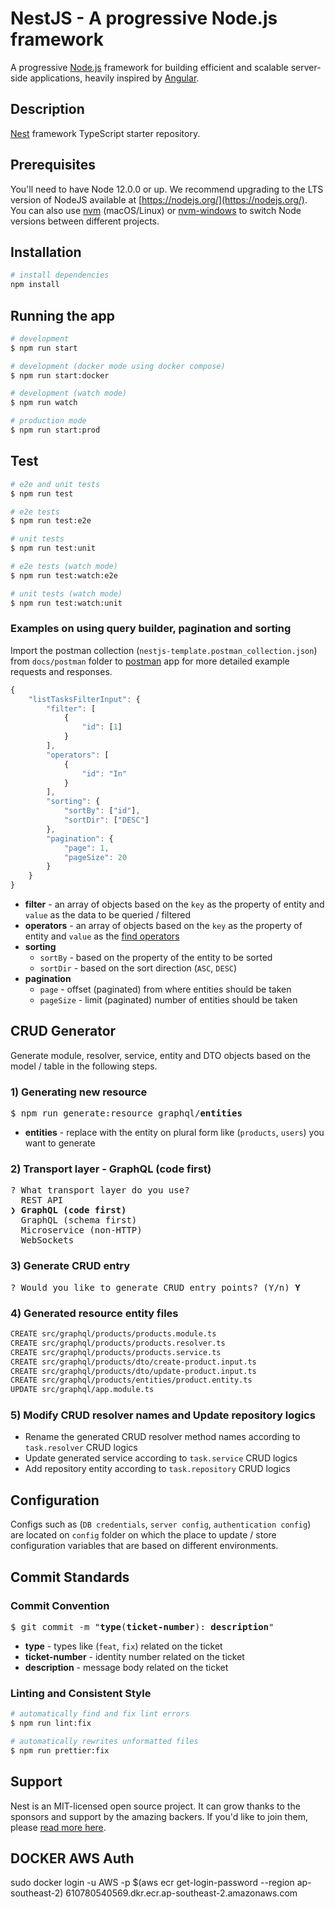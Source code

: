 # NestJS - A progressive Node.js framework

A progressive [Node.js](http://nodejs.org) framework for building
efficient and scalable server-side applications, heavily inspired by
[Angular](https://angular.io).

## Description

[Nest](https://github.com/nestjs/nest) framework TypeScript starter repository.

## Prerequisites

You'll need to have Node 12.0.0 or up. We recommend upgrading to the LTS version of NodeJS available at [https://nodejs.org/](https://nodejs.org/). You can also use [nvm](https://github.com/creationix/nvm#installation) (macOS/Linux) or [nvm-windows](https://github.com/coreybutler/nvm-windows#node-version-manager-nvm-for-windows) to switch Node versions between different projects.

## Installation

```bash
# install dependencies
npm install
```

## Running the app

```bash
# development
$ npm run start

# development (docker mode using docker compose)
$ npm run start:docker

# development (watch mode)
$ npm run watch

# production mode
$ npm run start:prod
```

## Test

```bash
# e2e and unit tests
$ npm run test

# e2e tests
$ npm run test:e2e

# unit tests
$ npm run test:unit

# e2e tests (watch mode)
$ npm run test:watch:e2e

# unit tests (watch mode)
$ npm run test:watch:unit
```

### Examples on using query builder, pagination and sorting

Import the postman collection (`nestjs-template.postman_collection.json`) from `docs/postman` folder to [postman](https://www.postman.com/downloads/) app for more detailed example requests and responses.

```javascript
{
    "listTasksFilterInput": {
        "filter": [
            {
                "id": [1]
            }
        ],
        "operators": [
            {
                "id": "In"
            }
        ],
        "sorting": {
            "sortBy": ["id"],
            "sortDir": ["DESC"]
        },
        "pagination": {
            "page": 1,
            "pageSize": 20
        }
    }
}
```

- **filter** - an array of objects based on the `key` as the property of entity and `value` as the data to be queried / filtered
- **operators** - an array of objects based on the `key` as the property of entity and `value` as the [find operators](https://github.com/lambdas-crew/nestjs-template-project/blob/master/src/graphql/common/enums/options-operator.enum.ts)
- **sorting**
  - `sortBy` - based on the property of the entity to be sorted
  - `sortDir` - based on the sort direction (`ASC`, `DESC`)
- **pagination**
  - `page` - offset (paginated) from where entities should be taken
  - `pageSize` - limit (paginated) number of entities should be taken

## CRUD Generator

Generate module, resolver, service, entity and DTO objects based on the model / table in the following steps.

### 1) Generating new resource

<pre>
$ npm run generate:resource graphql/<b>entities</b>
</pre>

- **entities** - replace with the entity on plural form like (`products`, `users`) you want to generate

### 2) Transport layer - GraphQL (code first)

<pre>
? What transport layer do you use? 
  REST API 
❯ <b>GraphQL (code first)</b>
  GraphQL (schema first) 
  Microservice (non-HTTP) 
  WebSockets
</pre>

### 3) Generate CRUD entry

<pre>
? Would you like to generate CRUD entry points? (Y/n) <b>Y</b>
</pre>

### 4) Generated resource entity files

```bash
CREATE src/graphql/products/products.module.ts
CREATE src/graphql/products/products.resolver.ts
CREATE src/graphql/products/products.service.ts
CREATE src/graphql/products/dto/create-product.input.ts
CREATE src/graphql/products/dto/update-product.input.ts
CREATE src/graphql/products/entities/product.entity.ts
UPDATE src/graphql/app.module.ts
```

### 5) Modify CRUD resolver names and Update repository logics

- Rename the generated CRUD resolver method names according to `task.resolver` CRUD logics
- Update generated service according to `task.service` CRUD logics
- Add repository entity according to `task.repository` CRUD logics

## Configuration

Configs such as (`DB credentials`, `server config`, `authentication config`) are located on `config` folder on which the place to update / store configuration variables that are based on different environments.

## Commit Standards

### Commit Convention

<pre>
$ git commit -m "<b>type</b>(<b>ticket-number</b>): <b>description</b>"
</pre>

- **type** - types like (`feat`, `fix`) related on the ticket
- **ticket-number** - identity number related on the ticket
- **description** - message body related on the ticket

### Linting and Consistent Style

```bash
# automatically find and fix lint errors
$ npm run lint:fix

# automatically rewrites unformatted files
$ npm run prettier:fix
```

## Support

Nest is an MIT-licensed open source project. It can grow thanks to the sponsors and support by the amazing backers. If you'd like to join them, please [read more here](https://docs.nestjs.com/support).

## DOCKER AWS Auth

sudo docker login -u AWS -p $(aws ecr get-login-password --region ap-southeast-2) 610780540569.dkr.ecr.ap-southeast-2.amazonaws.com
